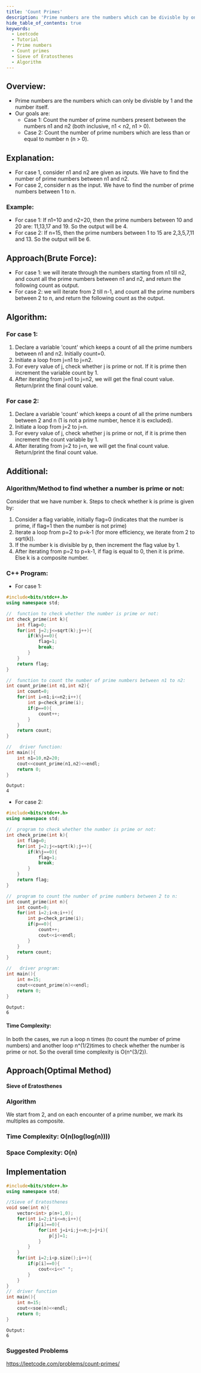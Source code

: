 ```yaml
---
title: 'Count Primes'
description: 'Prime numbers are the numbers which can be divisble by only 2 numbers, 1 and the number itself'
hide_table_of_contents: true
keywords:
  - Leetcode
  - Tutorial
  - Prime numbers
  - Count primes
  - Sieve of Eratosthenes 
  - Algorithm
---
```


<TutorialAuthors names="@Akash-1gif"/>

## Overview:
+ Prime numbers are the numbers which can only be divisble by 1 and the number itself.
+ Our goals are:
    - Case 1: Count the number of prime numbers present between the numbers n1 and n2 (both inclusive, n1 < n2, n1 > 0).
    - Case 2: Count the number of prime numbers which are less than or equal to number n (n > 0).

## Explanation:
+ For case 1, consider n1 and n2 are given as inputs. We have to find the number of prime numbers between n1 and n2.
+ For case 2, consider n as the input. We have to find the number of prime numbers between 1 to n.
### Example:
+ For case 1: If n1=10 and n2=20, then the prime numbers between 10 and 20 are: 11,13,17 and 19. So the output will be 4.
+ For case 2: If n=15, then the prime numbers between 1 to 15 are 2,3,5,7,11 and 13. So the output will be 6.

## Approach(Brute Force):
+ For case 1: we will iterate through the numbers starting from n1 till n2, and count all the prime numbers between n1 and n2, and return the following count as output.
+ For case 2: we will iterate from 2 till n-1, and count all the prime numbers between 2 to n, and return the following count as the output. 

## Algorithm:
### For case 1:
1. Declare a variable 'count' which keeps a count of all the prime numbers between n1 and n2. Initially count=0.
2. Initiate a loop from j=n1 to j=n2.
3. For every value of j, check whether j is prime or not. If it is prime then increment the variable count by 1.
4. After iterating from j=n1 to j=n2, we will get the final count value. Return/print the final count value.
### For case 2:
1. Declare a variable 'count' which keeps a count of all the prime numbers between 2 and n (1 is not a prime number, hence it is excluded).
2. Initiate a loop from j=2 to j=n.
3. For every value of j, check whether j is prime or not, if it is prime then increment the count variable by 1.
4. After iterating from j=2 to j=n, we will get the final count value. Return/print the final count value.

## Additional:
### Algorithm/Method to find whether a number is prime or not:
Consider that we have number k. Steps to check whether k is prime is given by:
1. Consider a flag variable, initially flag=0 (indicates that the number is prime, if flag=1 then the number is not prime)
2. Iterate a loop from p=2 to p=k-1 (for more efficiency, we iterate from 2 to sqrt(k)).
3. If the number k is divisible by p, then increment the flag value by 1.
4. After iterating from p=2 to p=k-1, if flag is equal to 0, then it is prime. Else k is a composite number.

### C++ Program:
+ For case 1:
``` C++
#include<bits/stdc++.h>
using namespace std;

//  function to check whether the number is prime or not:
int check_prime(int k){
    int flag=0;
    for(int j=2;j<=sqrt(k);j++){
        if(k%j==0){
            flag=1;
            break;
        }
    }
    return flag;
}

//  function to count the number of prime numbers between n1 to n2:
int count_prime(int n1,int n2){
    int count=0;
    for(int i=n1;i<=n2;i++){
        int p=check_prime(i);
        if(p==0){
            count++;
        }
    }
    return count;
}

//   driver function:
int main(){
    int n1=10,n2=20;
    cout<<count_prime(n1,n2)<<endl;
    return 0;
}
```
```
Output:
4
```


+ For case 2:
``` C++
#include<bits/stdc++.h>
using namespace std;

//  program to check whether the number is prime or not:
int check_prime(int k){
    int flag=0;
    for(int j=2;j<=sqrt(k);j++){
        if(k%j==0){
            flag=1;
            break;
        }
    }
    return flag;
}

//  program to count the number of prime numbers between 2 to n:
int count_prime(int n){
    int count=0;
    for(int i=2;i<n;i++){
        int p=check_prime(i);
        if(p==0){
            count++;
            cout<<i<<endl;
        }
    }
    return count;
}

//   driver program:
int main(){
    int n=15;
    cout<<count_prime(n)<<endl;
    return 0;
}
```
```
Output:
6
```
#### Time Complexity: 
In both the cases, we run a loop n times (to count the number of prime numbers) and another loop n^(1/2)times to check whether the number is prime or not. So the overall time complexity is O(n^(3/2)). 

## Approach(Optimal Method)
#### Sieve of Eratosthenes

### Algorithm
We start from 2, and on each encounter of a prime number, we mark its multiples as composite.
### Time Complexity: O(n(log(log(n))))
### Space Complexity: O(n)

## Implementation

``` C++ Program
#include<bits/stdc++.h>
using namespace std;

//Sieve of Eratosthenes
void soe(int n){
    vector<int> p(n+1,0);
    for(int i=2;i*i<=n;i++){
        if(p[i]==0){
            for(int j=i+i;j<=n;j=j+i){
                p[j]=1;
            }
        }
    }
    for(int i=2;i<p.size();i++){
        if(p[i]==0){
            cout<<i<<" ";
        }
    }
}
//  driver function
int main(){
    int n=15;
    cout<<soe(n)<<endl;
    return 0;
}
```
```
Output:
6
```

### Suggested Problems 
https://leetcode.com/problems/count-primes/

